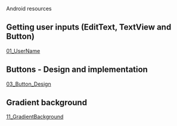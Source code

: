 Android resources

## Getting user inputs (EditText, TextView and Button)
[01_UserName](01_UserName/readme.md)

## Buttons - Design and implementation
[03_Button_Design](03_Button_Design/readme.md)

## Gradient background
[11_GradientBackground](11_GradientBackground/readme.md)

